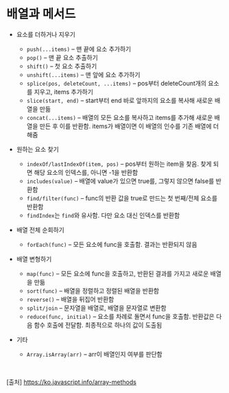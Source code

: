 # 배열과 메서드

- 요소를 더하거나 지우기

  - `push(...items)` – 맨 끝에 요소 추가하기
  - `pop()` – 맨 끝 요소 추출하기
  - `shift()` – 첫 요소 추출하기
  - `unshift(...items)` – 맨 앞에 요소 추가하기
  - `splice(pos, deleteCount, ...items)` – pos부터 deleteCount개의 요소를 지우고, items 추가하기
  - `slice(start, end)` – start부터 end 바로 앞까지의 요소를 복사해 새로운 배열을 만듦
  - `concat(...items)` – 배열의 모든 요소를 복사하고 items를 추가해 새로운 배열을 만든 후 이를 반환함. items가 배열이면 이 배열의 인수를 기존 배열에 더해줌

- 원하는 요소 찾기

  - `indexOf/lastIndexOf(item, pos)` – pos부터 원하는 item을 찾음. 찾게 되면 해당 요소의 인덱스를, 아니면 -1을 반환함
  - `includes(value)` – 배열에 value가 있으면 true를, 그렇지 않으면 false를 반환함
  - `find/filter(func)` – func의 반환 값을 true로 만드는 첫 번째/전체 요소를 반환함
  - `findIndex`는 `find`와 유사함. 다만 요소 대신 인덱스를 반환함

- 배열 전체 순회하기

  - `forEach(func)` – 모든 요소에 func을 호출함. 결과는 반환되지 않음

- 배열 변형하기

  - `map(func)` – 모든 요소에 func을 호출하고, 반환된 결과를 가지고 새로운 배열을 만듦
  - `sort(func)` – 배열을 정렬하고 정렬된 배열을 반환함
  - `reverse()` – 배열을 뒤집어 반환함
  - `split/join` – 문자열을 배열로, 배열을 문자열로 변환함
  - `reduce(func, initial)` – 요소를 차례로 돌면서 func을 호출함. 반환값은 다음 함수 호출에 전달함. 최종적으로 하나의 값이 도출됨

- 기타
  - `Array.isArray(arr)` – arr이 배열인지 여부를 판단함

<br>

[출처]
https://ko.javascript.info/array-methods

